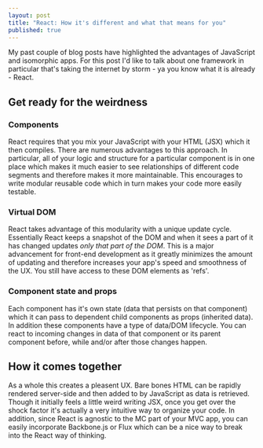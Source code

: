 ```yaml
---
layout: post
title: "React: How it's different and what that means for you"
published: true
---
```

My past couple of blog posts have highlighted the advantages of JavaScript and isomorphic apps. For this post I'd like to talk about one framework in particular that's taking the internet by storm - ya you know what it is already - React.  

## Get ready for the weirdness  
### Components
React requires that you mix your JavaScript with your HTML (JSX) which it then compiles. There are numerous advantages to this approach. In particular, all of your logic and structure for a particular component is in one place which makes it much easier to see relationships of different code segments and therefore makes it more maintainable. This encourages to write modular reusable code which in turn makes your code more easily testable.  
### Virtual DOM
React takes advantage of this modularity with a unique update cycle. Essentially React keeps a snapshot of the DOM and when it sees a part of it has changed updates *only that part of the DOM*. This is a major advancement for front-end development as it greatly minimizes the amount of updating and therefore increases your app's speed and smoothness of the UX. You still have access to these DOM elements as 'refs'.  
### Component state and props
Each component has it's own state (data that persists on that component) which it can pass to dependent child components as props (inherited data). In addition these components have a type of data/DOM lifecycle. You can react to incoming changes in data of that component or its parent component before, while and/or after those changes happen.  

## How it comes together
As a whole this creates a pleasent UX. Bare bones HTML can be rapidly rendered server-side and then added to by JavaScript as data is retrieved. Though it initially feels a little weird writing JSX, once you get over the shock factor it's actually a very intuitive way to organize your code. In addition, since React is agnostic to the MC part of your MVC app, you can easily incorporate Backbone.js or Flux which can be a nice way to break into the React way of thinking.
